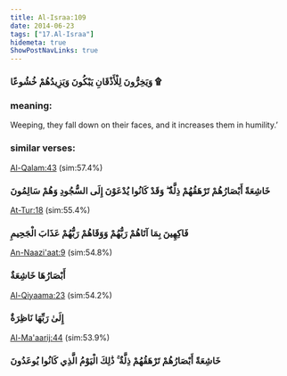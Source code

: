 ```yaml
---
title: Al-Israa:109
date: 2014-06-23
tags: ["17.Al-Israa"]
hidemeta: true 
ShowPostNavLinks: true 
---
```

### وَيَخِرُّونَ لِلْأَذْقَانِ يَبْكُونَ وَيَزِيدُهُمْ خُشُوعًا ۩
### meaning: 
Weeping, they fall down on their faces, and it increases them in humility.’
### similar verses: 

[Al-Qalam:43](/68/43) (sim:57.4%)

### خَاشِعَةً أَبْصَارُهُمْ تَرْهَقُهُمْ ذِلَّةٌ ۖ وَقَدْ كَانُوا يُدْعَوْنَ إِلَى السُّجُودِ وَهُمْ سَالِمُونَ

[At-Tur:18](/52/18) (sim:55.4%)

### فَاكِهِينَ بِمَا آتَاهُمْ رَبُّهُمْ وَوَقَاهُمْ رَبُّهُمْ عَذَابَ الْجَحِيمِ

[An-Naazi'aat:9](/79/9) (sim:54.8%)

### أَبْصَارُهَا خَاشِعَةٌ

[Al-Qiyaama:23](/75/23) (sim:54.2%)

### إِلَىٰ رَبِّهَا نَاظِرَةٌ

[Al-Ma'aarij:44](/70/44) (sim:53.9%)

### خَاشِعَةً أَبْصَارُهُمْ تَرْهَقُهُمْ ذِلَّةٌ ۚ ذَٰلِكَ الْيَوْمُ الَّذِي كَانُوا يُوعَدُونَ
